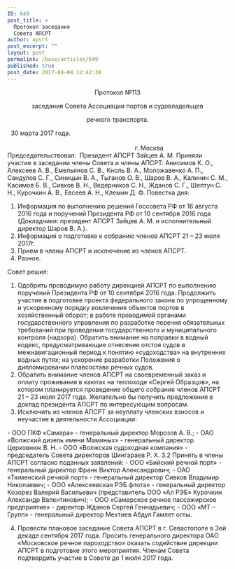 ```yaml
---
ID: 649
post_title: >
  Протокол заседания
  Совета АПСРТ
author: apsrt
post_excerpt: ""
layout: post
permalink: /base/articles/649
published: true
post_date: 2017-04-04 12:42:30
---
```

<p style="text-align: center;">Протокол №113</p>
<p style="text-align: center;">заседания Совета Ассоциации портов и судовладельцев</p>
<p style="text-align: center;">речного транспорта.</p>
&nbsp;
30 марта 2017 года.                                                                                                                                                                                                                                                                                                     г. Москва
&nbsp;
Председательствовал:  Президент АПСРТ Зайцев А. М.
Приняли участие в заседании члены Совета и члены АПСРТ: Анисимов К. О., Алексеев А. В., Емельянов С. В., Кноль В. А., Моложавенко А. П., Сандулов С. Г., Синицын В. А., Тыганов О. В., Шаров В. А., Калинин С. М., Касимов Б. В., Сивков В. Н., Ведерников С. Н., Жданов С. Г., Шептун С. Н., Курочкин А. В., Евсеев А. Н., Клемин Д. Ф.
Повестка дня:
<ol>
 	<li>Информация по выполнению решений Госсовета РФ от 16 августа 2016 года и поручений Президента РФ от 10 сентября 2016 года (Докладчики: президент АПСРТ Зайцев А. М. и исполнительный директор Шаров В. А.).</li>
 	<li>Информация о подготовке к собранию членов АПСРТ 21 – 23 июля 2017г.</li>
 	<li>Прием в члены АПСРТ и исключение из членов АПСРТ.</li>
 	<li>Разное.</li>
</ol>
Совет решил:
<ol>
 	<li>Одобрить проводимую работу дирекцией АПСРТ по выполнению поручений Президента РФ от 10 сентября 2016 года. Продолжить участие в подготовке проекта федерального закона по упрощенному и ускоренному порядку вовлечения объектов портов в хозяйственный оборот; в работе проводимой органами государственного управления по разработке перечня обязательных требований при проведении государственного и муниципального контроля (надзора). Обратить внимание на поправки в водный кодекс, предусматривающие отнесение отстоя судов в межнавигационный период к понятию «судоходства» на внутренних водных путях; на ускорение разработки Положения о дипломировании плавсостава речных судов.</li>
 	<li>Обратить внимание членов АПСРТ на своевременный заказ и оплату проживания в каютах на теплоходе «Сергей Образцов», на котором планируется проведение общего собрания членов АПСРТ 21 – 23 июля 2017 года. Желательно бы получить предложения в доклад президента АПСРТ по интересующим вопросам.</li>
 	<li>Исключить из членов АПСРТ за неуплату членских взносов и неучастие в деятельности Ассоциации:</li>
</ol>
- ООО ПКФ «Самара» - генеральный директор Морозов А. В.;
- ОАО «Волжский дизель имени Маминых» - генеральный директор Церковнюк В. Н.
- ООО «Волжская судоходная компания» - председатель Совета директоров Шингараев Р. Х.
3.2 Принять в члены АПСРТ согласно поданных заявлений:
- ООО «Бийский речной порт» - генеральный директор Франк Виктор Александрович;
- ОАО «Тюменский речной порт» - генеральный директор Сивков Владимир Николаевич;
- ООО «Алексеевская РЭБ флота» - генеральный директор Козорез Валерий Васильевич (представитель ООО «Ал РЭБ» Курочкин Александр Валентинович);
- ООО «Самарское речное пассажирское предприятие» - директор Жданов Сергей Геннадьевич;
- ООО «МТ – Групп» - генеральный директор Мехтиев Абдул Гамлет оглы.
<ol start="4">
 	<li>Провести плановое заседание Совета АПСРТ в г. Севастополе в 3ей декаде сентября 2017 года. Просить генерального директора ОАО «Московское речное пароходство» оказать содействие дирекции АПСРТ в подготовке этого мероприятия. Членам Совета подтвердить участие в Совете до 1 июля 2017 года.</li>
</ol>